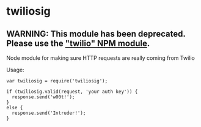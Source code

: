 # twiliosig

## WARNING: This module has been deprecated. Please use the ["twilio" NPM module](https://www.npmjs.com/package/twilio).

Node module for making sure HTTP requests are really coming from Twilio

Usage:
```
var twiliosig = require('twiliosig');

if (twiliosig.valid(request, 'your auth key')) {
  response.send('w00t!');
}
else {
  response.send('Intruder!');
}
```
